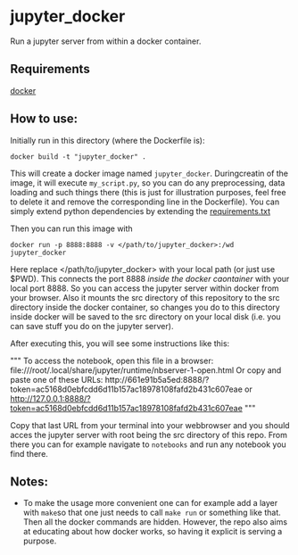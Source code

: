 # jupyter_docker

Run a jupyter server from within a docker container.

## Requirements
[docker](https://www.docker.com/)

## How to use:

Initially run in this  directory (where the Dockerfile is):

`docker build -t "jupyter_docker" .`

This will create a docker image named `jupyter_docker`. Duringcreatin of the image, it will execute `my_script.py`, so you can do any preprocessing, data loading and such things there (this is just for illustration purposes, feel free to delete it and remove the corresponding line in the Dockerfile). You can simply extend python dependencies by extending the [requirements.txt](src/requirements.txt)

Then you can run this image with

`docker run -p 8888:8888 -v </path/to/jupyter_docker>:/wd jupyter_docker`

Here replace </path/to/jupyter_docker> with your local path (or just use $PWD). This connects the port 8888 *inside the docker caontainer* with your local port 8888. So you can access the jupyter server within docker from your browser. Also it mounts the src directory of this repository to the src directory inside the docker container, so changes you do to this directory inside docker will be saved to the src directory on your local disk (i.e. you can save stuff you do on the jupyter server).

After executing this, you will see some instructions like this:

"""
To access the notebook, open this file in a browser:
        file:///root/.local/share/jupyter/runtime/nbserver-1-open.html
    Or copy and paste one of these URLs:
        http://661e91b5a5ed:8888/?token=ac5168d0ebfcdd6d11b157ac18978108fafd2b431c607eae
     or http://127.0.0.1:8888/?token=ac5168d0ebfcdd6d11b157ac18978108fafd2b431c607eae
"""

Copy that last URL from your terminal into your webbrowser and you should acces the jupyter server with root being the src directory of this repo. From there you can for example navigate to `notebooks` and run any notebook you find there.

## Notes:
 - To make the usage more convenient one can for example add a layer with `make`so that one just needs to call `make run` or something like that. Then all the docker commands are hidden. However, the repo also aims at educating about how docker works, so having it explicit is serving a purpose.
